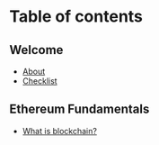 # Table of contents

## Welcome

* [About](README.md)
* [Checklist](welcome/checklist.md)

## Ethereum Fundamentals

* [What is blockchain?](blockchain-fundamentals/what-is-blockchain.md)
